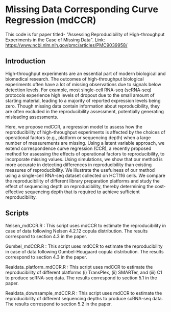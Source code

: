 # Missing Data Corresponding Curve Regression (mdCCR)

This code is for paper titled- "Assessing Reproducibility of High-throughput Experiments in the Case of Missing Data".
Link: https://www.ncbi.nlm.nih.gov/pmc/articles/PMC9039958/

## Introduction

High-throughput experiments are an essential part of modern biological and biomedical research.
The outcomes of high-throughput biological experiments often have a lot of missing observations
due to signals below detection levels. For example, most single-cell RNA-seq (scRNA-seq)
protocols experience high levels of dropout due to the small amount of starting material, leading to
a majority of reported expression levels being zero. Though missing data contain information
about reproducibility, they are often excluded in the reproducibility assessment, potentially
generating misleading assessments.

Here, we propose mdCCR, a regression model to assess how the reproducibility of high-throughput
experiments is affected by the choices of operational factors (e.g., platform or sequencing depth)
when a large number of measurements are missing. Using a latent variable approach, we extend
correspondence curve regression (CCR), a recently proposed method for assessing the effects of
operational factors to reproducibility, to incorporate missing values. Using simulations, we show
that our method is more accurate in detecting differences in reproducibility than existing measures
of reproducibility. We illustrate the usefulness of our method using a single-cell RNA-seq dataset
collected on HCT116 cells. We compare the reproducibility of different library preparation
platforms and study the effect of sequencing depth on reproducibility, thereby determining the
cost-effective sequencing depth that is required to achieve sufficient reproducibility.

## Scripts

Nelsen_mdCCR.R : This script uses mdCCR to estimate the reproducibility in case of data following Nelsen 4.2.12 copula distribution. The results correspond to section 4.3 in the paper.

Gumbel_mdCCR.R : This script uses mdCCR to estimate the reproducibility in case of data following Gumbel-Hougaard copula distribution. The results correspond to section 4.3 in the paper.

Realdata_platform_mdCCR.R : This script uses mdCCR to estimate the reproducibility of different platforms (i) TransPlex, (ii) SMARTer, and (iii) C1 to produce scRNA-seq data. The results correspond to section 5.1 in the paper.

Realdata_downsample_mdCCR.R : This script uses mdCCR to estimate the reproducibility of different sequencing depths to produce scRNA-seq data. The results correspond to section 5.2 in the paper.


